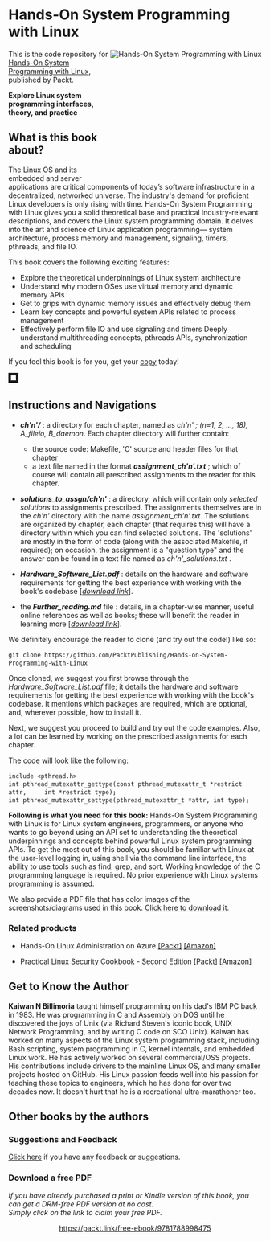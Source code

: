 


# Hands-On System Programming with Linux

<a href="https://www.packtpub.com/networking-and-servers/hands-system-programming-linux?utm_source=github&utm_medium=repository&utm_campaign=9781788998475 "><img src="https://d255esdrn735hr.cloudfront.net/sites/default/files/imagecache/ppv4_main_book_cover/B09991_New_cover.png" alt="Hands-On System Programming with Linux" height="256px" align="right"></a>

This is the code repository for [Hands-On System Programming with Linux](https://www.packtpub.com/networking-and-servers/hands-system-programming-linux?utm_source=github&utm_medium=repository&utm_campaign=9781788998475), published by Packt.

**Explore Linux system programming interfaces, theory, and practice**

## What is this book about?
The Linux OS and its embedded and server applications are critical components of today’s software infrastructure in a decentralized, networked universe. The industry's demand for proficient Linux developers is only rising with time. Hands-On System Programming with Linux gives you a solid theoretical base and practical industry-relevant descriptions, and covers the Linux system programming domain. It delves into the art and science of Linux application programming— system architecture, process memory and management, signaling, timers, pthreads, and file IO.

This book covers the following exciting features:
* Explore the theoretical underpinnings of Linux system architecture 
* Understand why modern OSes use virtual memory and dynamic memory APIs 
* Get to grips with dynamic memory issues and effectively debug them 
* Learn key concepts and powerful system APIs related to process management 
* Effectively perform file IO and use signaling and timers 
Deeply understand multithreading concepts, pthreads APIs, synchronization and scheduling 

If you feel this book is for you, get your [copy](https://www.amazon.com/dp/1788998472) today!

<a href="https://www.packtpub.com/?utm_source=github&utm_medium=banner&utm_campaign=GitHubBanner"><img src="https://raw.githubusercontent.com/PacktPublishing/GitHub/master/GitHub.png" 
alt="https://www.packtpub.com/" border="5" /></a>

## Instructions and Navigations

- ***ch'n'/*** : a directory for each chapter, named as *ch'n' ; (n=1, 2, ..., 18), A_fileio, B_daemon*.
  Each chapter directory will further contain:
   - the source code: Makefile, 'C' source and header files for that chapter
   - a text file named in the format  ***assignment_ch'n'.txt*** ; which of course
     will contain all prescribed assignments to the reader for this chapter.

- ***solutions\_to\_assgn/ch'n'*** : a directory, which will contain only *selected solutions* to assignments prescribed. The assignments themselves are in the *ch'n'* directory with the name *assignment_ch'n'.txt*. The solutions are organized by chapter,  each chapter (that requires this) will have a directory within which you can find selected solutions. The 'solutions' are mostly in the form of code (along with the associated Makefile, if required); on occasion, the   assignment is a "question type" and the answer can be found in a text file  named as *ch'n'\_solutions.txt* .

- ***Hardware\_Software\_List.pdf*** : details on the hardware and software requirements for getting the best experience with working with the book's codebase [*[download link](https://github.com/PacktPublishing/Hands-on-System-Programming-with-Linux/blob/master/Hardware_Software_List.pdf)*].

- the ***Further\_reading.md*** file : details, in a chapter-wise manner,
  useful online references as well as books; these will benefit the reader
  in learning more [*[download link](https://github.com/PacktPublishing/Hands-on-System-Programming-with-Linux/blob/master/Further_reading.md)*].


We definitely encourage the reader to clone (and try out the code!) like so:

    git clone https://github.com/PacktPublishing/Hands-on-System-Programming-with-Linux

Once cloned, we suggest you first browse through the [*Hardware\_Software\_List.pdf*](https://github.com/PacktPublishing/Hands-on-System-Programming-with-Linux/blob/master/Hardware_Software_List.pdf) file; it details the hardware and software requirements for getting the best experience with working with the book's codebase. It mentions which packages are required, which are optional, and, wherever possible, how to install it.

Next, we suggest you proceed to build and try out the code examples.
Also, a lot can be learned by working on the prescribed assignments for each chapter.


The code will look like the following:
```
include <pthread.h>
int pthread_mutexattr_gettype(const pthread_mutexattr_t *restrict attr,     int *restrict type);
int pthread_mutexattr_settype(pthread_mutexattr_t *attr, int type);
```

**Following is what you need for this book:**
Hands-On System Programming with Linux is for Linux system engineers, programmers, or anyone who wants to go beyond using an API set to understanding the theoretical underpinnings and concepts behind powerful Linux system programming APIs. To get the most out of this book, you should be familiar with Linux at the user-level logging in, using shell via the command line interface, the ability to use tools such as find, grep, and sort. Working knowledge of the C programming language is required. No prior experience with Linux systems programming is assumed.


We also provide a PDF file that has color images of the screenshots/diagrams used in this book. [Click here to download it](https://www.packtpub.com/sites/default/files/downloads/9781788998475_ColorImages.pdf).

### Related products
* Hands-On Linux Administration on Azure [[Packt]](https://www.packtpub.com/virtualization-and-cloud/hands-linux-administration-azure?utm_source=github&utm_medium=repository&utm_campaign=9781789130966) [[Amazon]](https://www.amazon.com/dp/1789130964)

* Practical Linux Security Cookbook - Second Edition [[Packt]](https://www.packtpub.com/networking-and-servers/practical-linux-security-cookbook-second-edition?utm_source=github&utm_medium=repository&utm_campaign=9781789138399) [[Amazon]](https://www.amazon.com/dp/1789138396)

## Get to Know the Author
**Kaiwan N Billimoria**
taught himself programming on his dad's IBM PC back in 1983. He was programming in C and Assembly on DOS until he discovered the joys of Unix (via Richard Steven's iconic book, UNIX Network Programming, and by writing C code on SCO Unix).
Kaiwan has worked on many aspects of the Linux system programming stack, including Bash scripting, system programming in C, kernel internals, and embedded Linux work. He has actively worked on several commercial/OSS projects. His contributions include drivers to the mainline Linux OS, and many smaller projects hosted on GitHub. His Linux passion feeds well into his passion for teaching these topics to engineers, which he has done for over two decades now. It doesn't hurt that he is a recreational ultra-marathoner too.

## Other books by the authors
### Suggestions and Feedback
[Click here](https://docs.google.com/forms/d/e/1FAIpQLSdy7dATC6QmEL81FIUuymZ0Wy9vH1jHkvpY57OiMeKGqib_Ow/viewform) if you have any feedback or suggestions.


### Download a free PDF

 <i>If you have already purchased a print or Kindle version of this book, you can get a DRM-free PDF version at no cost.<br>Simply click on the link to claim your free PDF.</i>
<p align="center"> <a href="https://packt.link/free-ebook/9781788998475">https://packt.link/free-ebook/9781788998475 </a> </p>